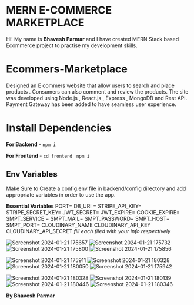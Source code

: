 # MERN E-COMMERCE MARKETPLACE

Hi! My name is **Bhavesh Parmar** and I have created MERN Stack based Ecommerce project to practise my development skills.

# Ecommers-Marketplace
Designed an E commers website that allow users to search and place products . Consumers can also comment and review the products. The site was developed using Node.js , React.js , Express , MongoDB and Rest API. Payment Gateway has been added to have seamless user experience.

# Install Dependencies

**For Backend** - `npm i`

**For Frontend** - `cd frontend` ` npm i`

## Env Variables

Make Sure to Create a config.env file in backend/config directory and add appropriate variables in order to use the app.

**Essential Variables**
PORT=
DB_URI =
STRIPE_API_KEY=
STRIPE_SECRET_KEY=
JWT_SECRET=
JWT_EXPIRE=
COOKIE_EXPIRE=
SMPT_SERVICE =
SMPT_MAIL=
SMPT_PASSWORD=
SMPT_HOST=
SMPT_PORT=
CLOUDINARY_NAME
CLOUDINARY_API_KEY
CLOUDINARY_API_SECRET
_fill each filed with your info respectively_

![Screenshot 2024-01-21 175657](https://github.com/BhaveshParmar007/Ecommers-Marketplace/assets/75191160/de82990c-0def-41b0-af96-9616a0f68938)
![Screenshot 2024-01-21 175732](https://github.com/BhaveshParmar007/Ecommers-Marketplace/assets/75191160/b7631551-9e02-4f03-890c-ea84c33d3551)
![Screenshot 2024-01-21 175800](https://github.com/BhaveshParmar007/Ecommers-Marketplace/assets/75191160/7d0680e2-7090-4968-aca5-c45f9853e819)
![Screenshot 2024-01-21 175856](https://github.com/BhaveshParmar007/Ecommers-Marketplace/assets/75191160/46735422-33b0-4514-8896-2a01534df951)

![Screenshot 2024-01-21 175911](https://github.com/BhaveshParmar007/Ecommers-Marketplace/assets/75191160/3610058e-8de7-4653-906c-85c458f381f8)
![Screenshot 2024-01-21 180328](https://github.com/BhaveshParmar007/Ecommers-Marketplace/assets/75191160/69c1d926-4bfb-4ef3-acfd-1d14cc704939)
![Screenshot 2024-01-21 180050](https://github.com/BhaveshParmar007/Ecommers-Marketplace/assets/75191160/eba428d5-8750-47db-a13f-7a59d40a20c3)
![Screenshot 2024-01-21 175942](https://github.com/BhaveshParmar007/Ecommers-Marketplace/assets/75191160/757bc759-ec5f-49f1-80bb-131a16710e1f)

![Screenshot 2024-01-21 180328](https://github.com/BhaveshParmar007/Ecommers-Marketplace/assets/75191160/c75be398-0775-4277-8aca-0cfdeefc6d38)
![Screenshot 2024-01-21 180139](https://github.com/BhaveshParmar007/Ecommers-Marketplace/assets/75191160/41571711-7453-40d8-803a-75b30e1e0442)
![Screenshot 2024-01-21 180446](https://github.com/BhaveshParmar007/Ecommers-Marketplace/assets/75191160/452a92cf-eb54-4230-ab21-2973870d656f)
![Screenshot 2024-01-21 180346](https://github.com/BhaveshParmar007/Ecommers-Marketplace/assets/75191160/b9d5817c-d8d8-4cc8-999b-58bc46978581)

**By Bhavesh Parmar**

